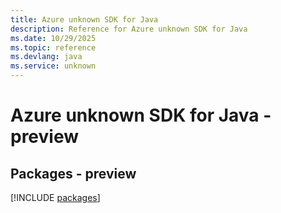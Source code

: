 ```yaml
---
title: Azure unknown SDK for Java
description: Reference for Azure unknown SDK for Java
ms.date: 10/29/2025
ms.topic: reference
ms.devlang: java
ms.service: unknown
---
```

# Azure unknown SDK for Java - preview
## Packages - preview
[!INCLUDE [packages](unknown-index.md)]